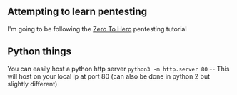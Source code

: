 ## Attempting to learn pentesting  
I'm going to be following the [Zero To Hero](https://www.youtube.com/playlist?list=PLLKT__MCUeiwBa7d7F_vN1GUwz_2TmVQj) pentesting tutorial

## Python things  
You can easily host a python http server
`python3 -m http.server 80` -- This will host on your local ip at port 80 (can also be done in python 2 but slightly different)
